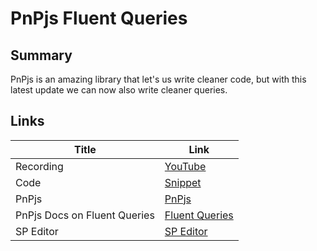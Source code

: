 # PnPjs Fluent Queries

## Summary

PnPjs is an amazing library that let's us write cleaner code, but with this latest update we can now also write cleaner queries.

## Links

| Title                        | Link                                                                                                               |
| ---------------------------- | ------------------------------------------------------------------------------------------------------------------ |
| Recording                    | [YouTube](https://www.youtube.com/watch?v=SM_IXqRqO-I)                                                             |
| Code                         | [Snippet](./Snippet.js)                                                                                            |
| PnPjs                        | [PnPjs](https://pnp.github.io/pnpjs/)                                                                              |
| PnPjs Docs on Fluent Queries | [Fluent Queries](https://pnp.github.io/pnpjs/sp/items/#filter-using-fluent-filter)                                 |
| SP Editor                    | [SP Editor](https://microsoftedge.microsoft.com/addons/detail/sp-editor/affnnhcbfmcbbdlcadgkdbfafigmjdkk?hl=da-US) |
